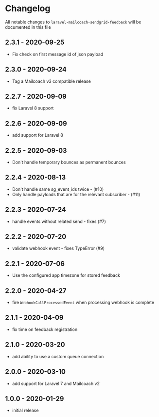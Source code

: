 # Changelog

All notable changes to `laravel-mailcoach-sendgrid-feedback` will be documented in this file

## 2.3.1 - 2020-09-25

- Fix check on first message id of json payload

## 2.3.0 - 2020-09-24

- Tag a Mailcoach v3 compatible release

## 2.2.7 - 2020-09-09

- fix Laravel 8 support

## 2.2.6 - 2020-09-09

- add support for Laravel 8

## 2.2.5 - 2020-09-03

- Don't handle temporary bounces as permanent bounces

## 2.2.4 - 2020-08-13

- Don't handle same sg_event_ids twice - (#10)
- Only handle payloads that are for the relevant subscriber - (#11)

## 2.2.3 - 2020-07-24

- handle events without related send - fixes (#7)


## 2.2.2 - 2020-07-20

- validate webhook event - fixes TypeError (#9)

## 2.2.1 - 2020-07-06

- Use the configured app timezone for stored feedback

## 2.2.0 - 2020-04-27

- fire `WebhookCallProcessedEvent` when processing webhook is complete

## 2.1.1 - 2020-04-09

- fix time on feedback registration

## 2.1.0 - 2020-03-20

- add ability to use a custom queue connection

## 2.0.0 - 2020-03-10

- add support for Laravel 7 and Mailcoach v2

## 1.0.0 - 2020-01-29

- initial release
